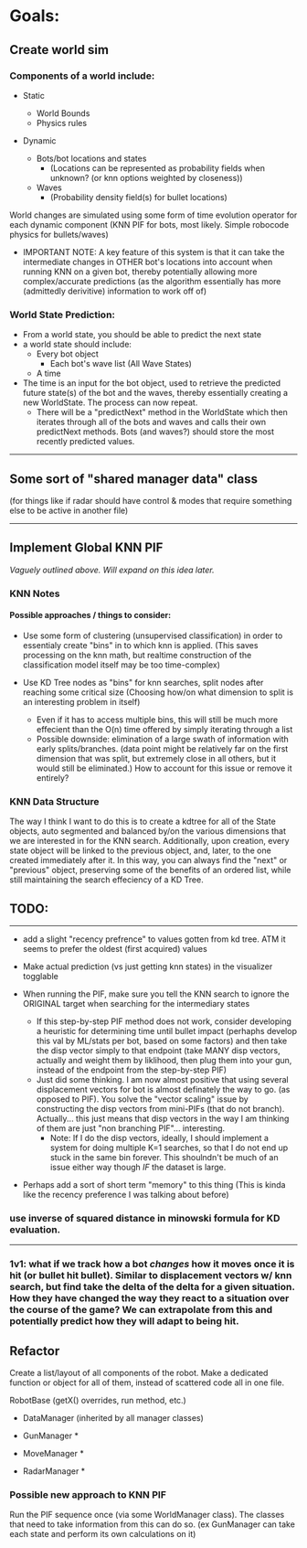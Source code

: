 # Goals:

## Create world sim
### Components of a world include:
  * Static
    * World Bounds
    * Physics rules

  * Dynamic
    * Bots/bot locations and states
        * (Locations can be represented as probability fields when unknown? (or knn options weighted by closeness))
    * Waves
        * (Probability density field(s) for bullet locations)

World changes are simulated using some form of time evolution operator for each dynamic component (KNN PIF for bots, most likely. Simple robocode physics for bullets/waves)
  * IMPORTANT NOTE: A key feature of this system is that it can take the intermediate changes in OTHER bot's locations into account when running KNN on a given bot, thereby potentially allowing more complex/accurate predictions (as the algorithm essentially has more (admittedly derivitive) information to work off of)

### World State Prediction:
  * From a world state, you should be able to predict the next state
  * a world state should include:
    * Every bot object
        * Each bot's wave list (All Wave States)
    * A time
  * The time is an input for the bot object, used to retrieve the predicted future state(s) of the bot and the waves, thereby essentially creating a new WorldState. The process can now repeat.
    * There will be a "predictNext" method in the WorldState which then iterates through all of the bots and waves and calls their own predictNext methods. Bots (and waves?) should store the most recently predicted values.


---

## Some sort of "shared manager data" class
(for things like if radar should have control & modes that require something else to be active in another file)

---

## Implement Global KNN PIF
*Vaguely outlined above. Will expand on this idea later.*

### KNN Notes
#### Possible approaches / things to consider:
* Use some form of clustering (unsupervised classification) in order to essentialy create "bins" in to which knn is applied. (This saves processing on the knn math, but realtime construction of the classification model itself may be too time-complex)

* Use KD Tree nodes as "bins" for knn searches, split nodes after reaching some critical size (Choosing how/on what dimension to split is an interesting problem in itself)
    * Even if it has to access multiple bins, this will still be much more effecient than the O(n) time offered by simply iterating through a list
    * Possible downside: elimination of a large swath of information with early splits/branches. (data point might be relatively far on the first dimension that was split, but extremely close in all others, but it would still be eliminated.) How to account for this issue or remove it entirely?

### KNN Data Structure
The way I think I want to do this is to create a kdtree for all of the State objects, auto segmented and balanced by/on the various dimensions that we are interested in for the KNN search. Additionally, upon creation, every state object will be linked to the previous object, and, later, to the one created immediately after it. In this way, you can always find the "next" or "previous" object, preserving some of the benefits of an ordered list, while still maintaining the search effeciency of a KD Tree.


## TODO:
---
* add a slight "recency prefrence" to values gotten from kd tree. ATM it seems to prefer the oldest (first acquired) values

* Make actual prediction (vs just getting knn states) in the visualizer togglable

* When running the PIF, make sure you tell the KNN search to ignore the ORIGINAL target when searching for the intermediary states
  * If this step-by-step PIF method does not work, consider developing a heuristic for determining time until bullet impact (perhaphs develop this val by ML/stats per bot, based on some factors) and then take the disp vector simply to that endpoint (take MANY disp vectors, actually and weight them by liklihood, then plug them into your gun, instead of the endpoint from the step-by-step PIF)
  * Just did some thinking. I am now almost positive that using several displacement vectors for bot is almost definately the way to go. (as opposed to PIF). You solve the "vector scaling" issue by constructing the disp vectors from mini-PIFs (that do not branch). Actually... this just means that disp vectors in the way I am thinking of them are just "non branching PIF"... interesting.
    * Note: If I do the disp vectors, ideally, I should implement a system for doing multiple K=1 searches, so that I do not end up stuck in the same bin forever. This shoulndn't be much of an issue either way though *IF* the dataset is large.

* Perhaps add a sort of short term "memory" to this thing (This is kinda like the recency preference I was talking about before)
### use inverse of squared distance in minowski formula for KD evaluation. 
---

### 1v1: what if we track how a bot *changes* how it moves once it is hit (or bullet hit bullet). Similar to displacement vectors w/ knn search, but find take the delta of the delta for a given situation.  How they have changed the way they react to a situation over the course of the game? We can extrapolate from this and potentially predict how they will adapt to being hit.

## Refactor
Create a list/layout of all components of the robot. Make a dedicated function or object for all of them, instead of scattered code all in one file.

RobotBase (getX() overrides, run method, etc.)
  * DataManager (inherited by all manager classes)
  * GunManager
    * 
  * MoveManager
    * 

  * RadarManager
    * 

### Possible new approach to KNN PIF
Run the PIF sequence once (via some WorldManager class). The classes that need to take information from this can do so. (ex GunManager can take each state and perform its own calculations on it)